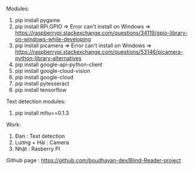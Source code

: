 Modules:

1. pip install pygame
2. pip install RPi.GPIO => Error can't install on Windows => https://raspberrypi.stackexchange.com/questions/34119/gpio-library-on-windows-while-developing
3. pip install picamera => Error can't install on Windows => https://raspberrypi.stackexchange.com/questions/53146/picamera-python-library-alternatives
4. pip install google-api-python-client
5. pip install google-cloud-vision
6. pip install google-cloud
7. pip install pytesseract
8. pip install tensorflow

Text detection modules:

1. pip install mltu==0.1.3

Work:

1. Đan : Text detection
2. Lương + Hải : Camera
3. Nhật : Rasberry PI

Github page : https://github.com/boudhayan-dev/Blind-Reader-project 